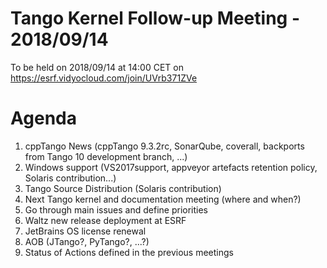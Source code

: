 # Tango Kernel Follow-up Meeting - 2018/09/14

To be held on 2018/09/14 at 14:00 CET on https://esrf.vidyocloud.com/join/UVrb371ZVe

# Agenda
1. cppTango News (cppTango 9.3.2rc, SonarQube, coverall, backports from Tango 10 development branch, ...)
2. Windows support (VS2017support, appveyor artefacts retention policy, Solaris contribution...)
3. Tango Source Distribution (Solaris contribution)
4. Next Tango kernel and documentation meeting (where and when?)
5. Go through main issues and define priorities
6. Waltz new release deployment at ESRF
7. JetBrains OS license renewal
8. AOB (JTango?, PyTango?, ...?)
9. Status of Actions defined in the previous meetings
